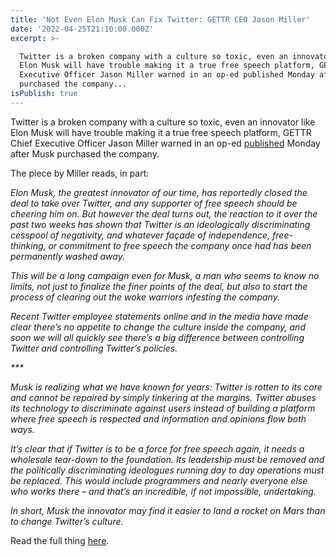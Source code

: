 ```yaml
---
title: 'Not Even Elon Musk Can Fix Twitter: GETTR CEO Jason Miller'
date: '2022-04-25T21:10:00.000Z'
excerpt: >-

  Twitter is a broken company with a culture so toxic, even an innovator like
  Elon Musk will have trouble making it a true free speech platform, GETTR Chief
  Executive Officer Jason Miller warned in an op-ed published Monday after Musk
  purchased the company...
isPublish: true
---
```


Twitter is a broken company with a culture so toxic, even an innovator like Elon Musk will have trouble making it a true free speech platform, GETTR Chief Executive Officer Jason Miller warned in an op-ed [published](https://warroom.org/2022/04/25/not-even-elon-musk-can-fix-twitter/) Monday after Musk purchased the company.

The piece by Miller reads, in part:

_Elon Musk, the greatest innovator of our time, has reportedly closed the deal to take over Twitter, and any supporter of free speech should be cheering him on. But however the deal turns out, the reaction to it over the past two weeks has shown that Twitter is an ideologically discriminating cesspool of negativity, and whatever façade of independence, free-thinking, or commitment to free speech the company once had has been permanently washed away._

_This will be a long campaign even for Musk, a man who seems to know no limits, not just to finalize the finer points of the deal, but also to start the process of clearing out the woke warriors infesting the company._

_Recent Twitter employee statements online and in the media have made clear there’s no appetite to change the culture inside the company, and soon we will all quickly see there’s a big difference between controlling Twitter and controlling Twitter’s policies._

_***_

_Musk is realizing what we have known for years: Twitter is rotten to its core and cannot be repaired by simply tinkering at the margins. Twitter abuses its technology to discriminate against users instead of building a platform where free speech is respected and information and opinions flow both ways._

_It’s clear that if Twitter is to be a force for free speech again, it needs a wholesale tear-down to the foundation. Its leadership must be removed and the politically discriminating ideologues running day to day operations must be replaced. This would include programmers and nearly everyone else who works there – and that’s an incredible, if not impossible, undertaking._

_In short, Musk the innovator may find it easier to land a rocket on Mars than to change Twitter’s culture._

Read the full thing [here](https://warroom.org/2022/04/25/not-even-elon-musk-can-fix-twitter/).
